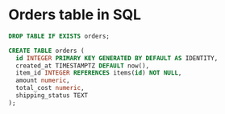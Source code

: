 # Orders table in SQL

<div class='row'>
<div class='cell-4'>

```sql {#order-sql-1}
DROP TABLE IF EXISTS orders;

CREATE TABLE orders (
  id INTEGER PRIMARY KEY GENERATED BY DEFAULT AS IDENTITY,
  created_at TIMESTAMPTZ DEFAULT now(),
  item_id INTEGER REFERENCES items(id) NOT NULL,
  amount numeric,
  total_cost numeric,
  shipping_status TEXT
);
```

</div>
<div class='cell-2 smallest'>
</div>
</div>
